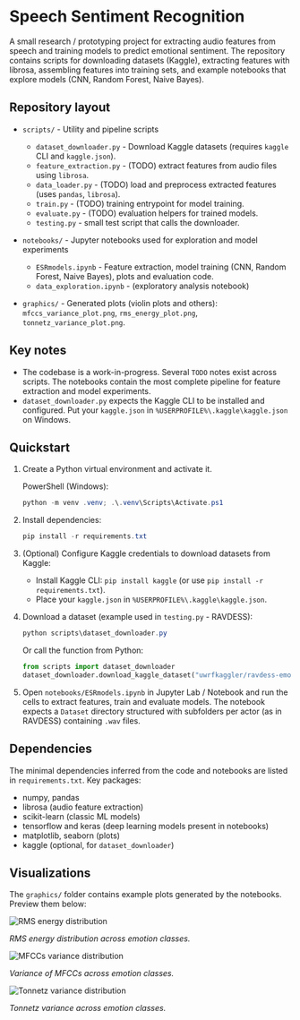 # Speech Sentiment Recognition

A small research / prototyping project for extracting audio features from speech and training models to predict emotional sentiment. The repository contains scripts for downloading datasets (Kaggle), extracting features with librosa, assembling features into training sets, and example notebooks that explore models (CNN, Random Forest, Naive Bayes).

## Repository layout

- `scripts/` - Utility and pipeline scripts
  - `dataset_downloader.py` - Download Kaggle datasets (requires `kaggle` CLI and `kaggle.json`).
  - `feature_extraction.py` - (TODO) extract features from audio files using `librosa`.
  - `data_loader.py` - (TODO) load and preprocess extracted features (uses `pandas`, `librosa`).
  - `train.py` - (TODO) training entrypoint for model training.
  - `evaluate.py` - (TODO) evaluation helpers for trained models.
  - `testing.py` - small test script that calls the downloader.

- `notebooks/` - Jupyter notebooks used for exploration and model experiments
  - `ESRmodels.ipynb` - Feature extraction, model training (CNN, Random Forest, Naive Bayes), plots and evaluation code.
  - `data_exploration.ipynb` - (exploratory analysis notebook)

- `graphics/` - Generated plots (violin plots and others): `mfccs_variance_plot.png`, `rms_energy_plot.png`, `tonnetz_variance_plot.png`.

## Key notes

- The codebase is a work-in-progress. Several `TODO` notes exist across scripts. The notebooks contain the most complete pipeline for feature extraction and model experiments.
- `dataset_downloader.py` expects the Kaggle CLI to be installed and configured. Put your `kaggle.json` in `%USERPROFILE%\.kaggle\kaggle.json` on Windows.

## Quickstart

1. Create a Python virtual environment and activate it.

   PowerShell (Windows):

   ```powershell
   python -m venv .venv; .\.venv\Scripts\Activate.ps1
   ```

2. Install dependencies:

   ```powershell
   pip install -r requirements.txt
   ```

3. (Optional) Configure Kaggle credentials to download datasets from Kaggle:

   - Install Kaggle CLI: `pip install kaggle` (or use `pip install -r requirements.txt`).
   - Place your `kaggle.json` in `%USERPROFILE%\.kaggle\kaggle.json`.

4. Download a dataset (example used in `testing.py` - RAVDESS):

   ```powershell
   python scripts\dataset_downloader.py
   ```

   Or call the function from Python:

   ```python
   from scripts import dataset_downloader
   dataset_downloader.download_kaggle_dataset("uwrfkaggler/ravdess-emotional-speech-audio")
   ```

5. Open `notebooks/ESRmodels.ipynb` in Jupyter Lab / Notebook and run the cells to extract features, train and evaluate models. The notebook expects a `Dataset` directory structured with subfolders per actor (as in RAVDESS) containing `.wav` files.

## Dependencies

The minimal dependencies inferred from the code and notebooks are listed in `requirements.txt`. Key packages:

- numpy, pandas
- librosa (audio feature extraction)
- scikit-learn (classic ML models)
- tensorflow and keras (deep learning models present in notebooks)
- matplotlib, seaborn (plots)
- kaggle (optional, for `dataset_downloader`)

## Visualizations

The `graphics/` folder contains example plots generated by the notebooks. Preview them below:

![RMS energy distribution](graphics/rms_energy_plot.png "RMS energy distribution across emotions")

*RMS energy distribution across emotion classes.*

![MFCCs variance distribution](graphics/mfccs_variance_plot.png "MFCCs variance across emotions")

*Variance of MFCCs across emotion classes.*

![Tonnetz variance distribution](graphics/tonnetz_variance_plot.png "Tonnetz variance across emotions")

*Tonnetz variance across emotion classes.*
